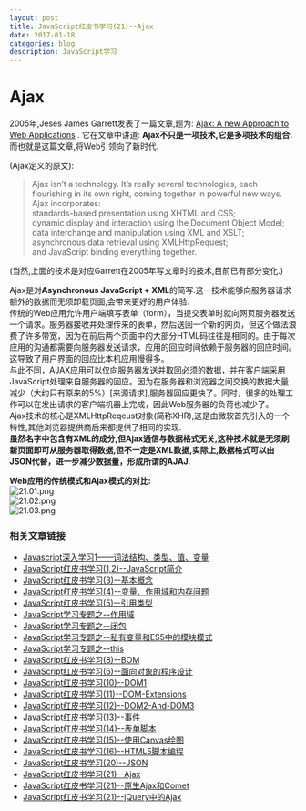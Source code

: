 ```yaml
---
layout: post
title: JavaScript红皮书学习(21)--Ajax
date: 2017-01-18
categories: blog
description: JavaScript学习
---
```



# Ajax     
2005年,Jeses James Garrett发表了一篇文章,题为: [Ajax: A new Approach to Web Applications](http://adaptivepath.org/ideas/ajax-new-approach-web-applications/) . 它在文章中讲道: **Ajax不只是一项技术,它是多项技术的组合.** 而也就是这篇文章,将Web引领向了新时代.     

(Ajax定义的原文):     

> Ajax isn’t a technology. It’s really several technologies, each flourishing in its own right, coming together in powerful new  ways. Ajax incorporates:     
> standards-based presentation using XHTML and CSS;     
> dynamic display and interaction using the Document Object Model;     
> data interchange and manipulation using XML and XSLT;     
> asynchronous data retrieval using XMLHttpRequest;     
> and JavaScript binding everything together.     

(当然,上面的技术是对应Garrett在2005年写文章时的技术,目前已有部分变化.)     

Ajax是对**Asynchronous JavaScript + XML**的简写.这一技术能够向服务器请求额外的数据而无须卸载页面,会带来更好的用户体验.     
传统的Web应用允许用户端填写表单（form），当提交表单时就向网页服务器发送一个请求。服务器接收并处理传来的表单，然后送回一个新的网页，但这个做法浪费了许多带宽，因为在前后两个页面中的大部分HTML码往往是相同的。由于每次应用的沟通都需要向服务器发送请求，应用的回应时间依赖于服务器的回应时间。这导致了用户界面的回应比本机应用慢得多。     
与此不同，AJAX应用可以仅向服务器发送并取回必须的数据，并在客户端采用JavaScript处理来自服务器的回应。因为在服务器和浏览器之间交换的数据大量减少（大约只有原来的5%）[来源请求],服务器回应更快了。同时，很多的处理工作可以在发出请求的客户端机器上完成，因此Web服务器的负荷也减少了。     
Ajax技术的核心是XMLHttpReqeust对象(简称XHR),这是由微软首先引入的一个特性,其他浏览器提供商后来都提供了相同的实现.     
**虽然名字中包含有XML的成分,但Ajax通信与数据格式无关,这种技术就是无须刷新页面即可从服务器取得数据,但不一定是XML数据,实际上,数据格式可以由JSON代替，进一步减少数据量，形成所谓的AJAJ.**     

**Web应用的传统模式和Ajax模式的对比:**     
![21.01.png](http://upload-images.jianshu.io/upload_images/3001083-43c6ee172d72927d.png?imageMogr2/auto-orient/strip%7CimageView2/2/w/1240)     
![21.02.png](http://upload-images.jianshu.io/upload_images/3001083-ba7cb0b3e1725686.png?imageMogr2/auto-orient/strip%7CimageView2/2/w/1240)     
![21.03.png](http://upload-images.jianshu.io/upload_images/3001083-99c74e43c79f77ee.png?imageMogr2/auto-orient/strip%7CimageView2/2/w/1240)     


### 相关文章链接    
 - [Javascript深入学习1——词法结构、类型、值、变量](http://liveipool.com/blog/2016/09/12/learn-javascript-1/)       
 - [JavaScript红皮书学习(1,2)--JavaScript简介](http://liveipool.com/blog/2016/12/14/JavaScript-RedBook-1,2-Introduction/)  
 - [JavaScript红皮书学习(3)--基本概念](http://liveipool.com/blog/2016/12/14/JavaScript-RedBook-3-BasicConcepts/)   
 - [JavaScript红皮书学习(4)--变量、作用域和内存问题](http://liveipool.com/blog/2016/12/19/JavaScript-RedBook-4-Variable-Scope-and-Memory/)    
 - [JavaScript红皮书学习(5)--引用类型](http://liveipool.com/blog/2016/12/22/JavaScript-RedBook-5-Reference-Type)     
 - [JavaScript学习专题之--作用域](http://liveipool.com/blog/2016/12/22/JavaScript-Scope)   
 - [JavaScript学习专题之--闭包](http://liveipool.com/blog/2016/12/23/JavaScript-Closures)     
 - [JavaScript学习专题之--私有变量和ES5中的模块模式](http://liveipool.com/blog/2016/12/24/JavaScript-Private-Variable-and-ES5Modules)      
 - [JavaScript学习专题之--this](http://liveipool.com/blog/2016/12/25/JavaScript-this)       
 - [JavaScript红皮书学习(8)--BOM](http://liveipool.com/blog/2016/12/25/JavaScript-RedBook-8-BOM)             
 - [JavaScript红皮书学习(6)--面向对象的程序设计](http://liveipool.com/blog/2016/12/27/JavaScript-RedBook-6-Object-Oriented)                  
 - [JavaScript红皮书学习(10)--DOM1](http://liveipool.com/blog/2016/12/31/JavaScript-RedBook-10-DOM1)                  
 - [JavaScript红皮书学习(11)--DOM-Extensions](http://liveipool.com/blog/2016/12/31/JavaScript-RedBook-11-DOM-Extensions)                  
 - [JavaScript红皮书学习(12)--DOM2-And-DOM3](http://liveipool.com/blog/2016/12/31/JavaScript-RedBook-12-DOM2-And-DOM3)                  
 - [JavaScript红皮书学习(13)--事件](http://liveipool.com/blog/2017/01/13/JavaScript-RedBook-13-Event)                  
 - [JavaScript红皮书学习(14)--表单脚本](http://liveipool.com/blog/2017/01/13/JavaScript-RedBook-14-Form)                
 - [JavaScript红皮书学习(15)--使用Canvas绘图](http://liveipool.com/blog/2017/01/14/JavaScript-RedBook-15-Canvas)      
 - [JavaScript红皮书学习(16)--HTML5脚本编程](http://liveipool.com/blog/2017/01/14/JavaScript-RedBook-16-HTML5-Scripts-Programming)           
 - [JavaScript红皮书学习(20)--JSON](http://liveipool.com/blog/2017/01/17/JavaScript-RedBook-20-JSON)      
 - [JavaScript红皮书学习(21)--Ajax](http://liveipool.com/blog/2017/01/18/JavaScript-RedBook-21-Ajax)      
 - [JavaScript红皮书学习(21)--原生Ajax和Comet](http://liveipool.com/blog/2017/01/18/JavaScript-RedBook-21-Primary-Ajax-and-Comet)      
 - [JavaScript红皮书学习(21)--jQuery中的Ajax](http://liveipool.com/blog/2017/01/19/JavaScript-RedBook-21-Ajax-in-jQuery)      

